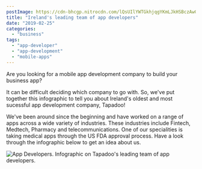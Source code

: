 ```yaml
---
postImage: https://cdn-bhcgp.nitrocdn.com/lQsUIlYWTGkhjqgYKmLJkHSBczAwGDPM/assets/static/optimized/rev-f8d7f54/wp-content/uploads/2019/02/about_tapadoo_blog_banner-01-1.jpg.webp
title: "Ireland's leading team of app developers"
date: "2019-02-25"
categories: 
  - "business"
tags: 
  - "app-developer"
  - "app-development"
  - "mobile-apps"
---
```


Are you looking for a mobile app development company to build your business app?

It can be difficult deciding which company to go with. So, we've put together this infographic to tell you about Ireland's oldest and most sucessful app development company, Tapadoo!

We've been around since the beginning and have worked on a range of apps across a wide variety of industries. These industries include Fintech, Medtech, Pharmacy and telecommunications. One of our specialities is taking medical apps through the US FDA approval process. Have a look through the infographic below to get an idea about us.

![App Developers. Infographic on Tapadoo's leading team of app developers. ](images/TapadooAppDevelopersInfographic.jpg)

